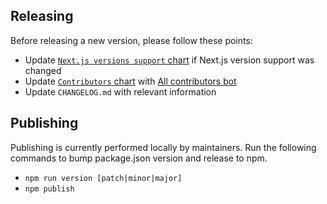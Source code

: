 ## Releasing

Before releasing a new version, please follow these points:

- Update [`Next.js versions support` chart](https://github.com/next-page-tester/next-page-tester#nextjs-versions-support) if Next.js version support was changed
- Update [`Contributors` chart](<[Contributors](https://github.com/next-page-tester/next-page-tester#contributors-)>) with [All contributors bot](https://allcontributors.org/docs/en/bot/usage)
- Update `CHANGELOG.md` with relevant information

## Publishing

Publishing is currently performed locally by maintainers. Run the following commands to bump package.json version and release to npm.

- `npm run version [patch|minor|major]`
- `npm publish`
